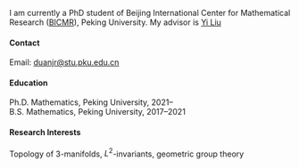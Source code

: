 I am currently a PhD student of Beijing International Center for Mathematical Research ([BICMR](https://bicmr.pku.edu.cn/)), Peking University. My advisor is [Yi Liu](http://scholar.pku.edu.cn/liuyi)

#### Contact

Email: duanjr@stu.pku.edu.cn

#### Education
Ph.D. Mathematics, Peking University, 2021–\
B.S. Mathematics, Peking University, 2017–2021

#### Research Interests
Topology of 3-manifolds, $L^2$-invariants, geometric group theory

